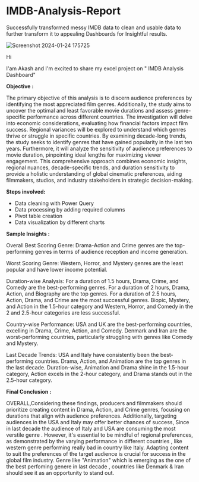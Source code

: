 # IMDB-Analysis-Report
Successfully transformed messy IMDB data to clean and usable data to further transform it to appealing Dashboards for Insightful results.

![Screenshot 2024-01-24 175725](https://github.com/Akki-kaintura/IMDB-Analysis-Report/assets/154966225/9fc353ce-b543-4578-b1c4-38af19c45acf)

Hi 

I'am Akash and I'm excited to share my excel project on " IMDB  Analysis Dashboard"

**Objective :**


The primary objective of this analysis is to discern audience preferences by identifying the most appreciated film genres. Additionally, the study aims to uncover the optimal and least favorable movie durations and assess genre-specific performance across different countries. The investigation will delve into economic considerations, evaluating how financial factors impact film success. Regional variances will be explored to understand which genres thrive or struggle in specific countries. By examining decade-long trends, the study seeks to identify genres that have gained popularity in the last ten years. Furthermore, it will analyze the sensitivity of audience preferences to movie duration, pinpointing ideal lengths for maximizing viewer engagement. This comprehensive approach combines economic insights, regional nuances, decade-specific trends, and duration sensitivity to provide a holistic understanding of global cinematic preferences, aiding filmmakers, studios, and industry stakeholders in strategic decision-making.

**Steps involved:**

- Data cleaning with Power Query
- Data processing by adding required columns
- Pivot table creation 
- Data visualization by different charts

**Sample Insights :**

Overall Best Scoring Genre:
Drama-Action and Crime genres are the top-performing genres in terms of audience reception and income generation.

Worst Scoring Genre:
Western, Horror, and Mystery genres are the least popular and have lower income potential.

Duration-wise Analysis:
For a duration of 1.5 hours, Drama, Crime, and Comedy are the best-performing genres.
For a duration of 2 hours, Drama, Action, and Biography are the top genres.
For a duration of 2.5 hours, Action, Drama, and Crime are the most successful genres.
Biopic, Mystery, and Action in the 1.5-hour category and Western, Horror, and Comedy in the 2 and 2.5-hour categories are less successful.

Country-wise Performance:
USA and UK are the best-performing countries, excelling in Drama, Crime, Action, and Comedy.
Denmark and Iran are the worst-performing countries, particularly struggling with genres like Comedy and Mystery.

Last Decade Trends:
USA and Italy have consistently been the best-performing countries.
Drama, Action, and Animation are the top genres in the last decade.
Duration-wise,
Animation and Drama shine in the 1.5-hour category, Action excels in the 2-hour category, and Drama stands out in the 2.5-hour category.

**Final Conclusion :**

OVERALL,Considering these findings, producers and filmmakers should prioritize creating content in Drama, Action, and Crime genres, focusing on durations that align with audience preferences. Additionally, targeting audiences in the USA and Italy may offer better chances of success, Since in last decade the audience of Italy and USA are consuming the most verstile genre . However, it's essential to be mindful of regional preferences, as demonstrated by the varying performance in different countries , like western genre performing really bad in country like Italy. Adapting content to suit the preferences of the target audience is crucial for success in the global film industry. Genre like "Animation" which is emerging as the one of the best perfoming genere in last decade , countries like Denmark & Iran should see it as an opportunity to stand out.
